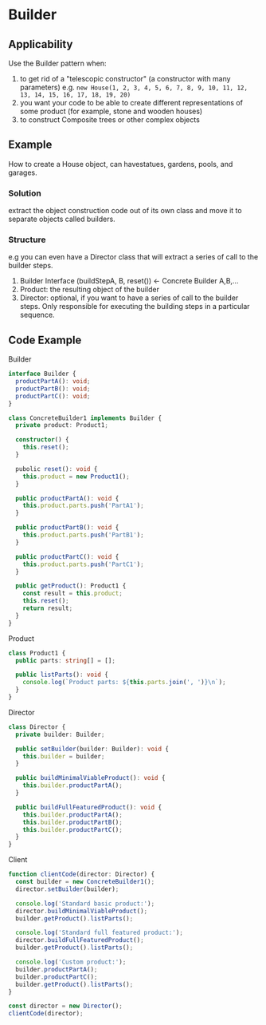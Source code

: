 # Builder

## Applicability

Use the Builder pattern when:
1. to get rid of a "telescopic constructor" (a constructor with many parameters)
e.g. `new House(1, 2, 3, 4, 5, 6, 7, 8, 9, 10, 11, 12, 13, 14, 15, 16, 17, 18, 19, 20)`
2. you want your code to be able to create different representations of some product (for example, stone and wooden houses)
3. to construct Composite trees or other complex objects

## Example

How to create a House object, can havestatues, gardens, pools, and garages.

### Solution

extract the object construction code out of its own class and move it to separate objects called builders.

### Structure

e.g you can even have a Director class that will extract a series of call to the builder steps.

1. Builder Interface (buildStepA, B, reset()) <- Concrete Builder A,B,...
2. Product: the resulting object of the builder
3. Director: optional, if you want to have a series of call to the builder steps. Only responsible for executing the building steps in a particular sequence.

## Code Example

Builder
```typescript
interface Builder {
  productPartA(): void;
  productPartB(): void;
  productPartC(): void;
}

class ConcreteBuilder1 implements Builder {
  private product: Product1;

  constructor() {
    this.reset();
  }

  pubolic reset(): void {
    this.product = new Product1();
  }

  public productPartA(): void {
    this.product.parts.push('PartA1');
  }

  public productPartB(): void {
    this.product.parts.push('PartB1');
  }

  public productPartC(): void {
    this.product.parts.push('PartC1');
  }

  public getProduct(): Product1 {
    const result = this.product;
    this.reset();
    return result;
  }
}
```

Product
```typescript
class Product1 {
  public parts: string[] = [];

  public listParts(): void {
    console.log(`Product parts: ${this.parts.join(', ')}\n`);
  }
}
```

Director
```typescript
class Director {
  private builder: Builder;

  public setBuilder(builder: Builder): void {
    this.builder = builder;
  }

  public buildMinimalViableProduct(): void {
    this.builder.productPartA();
  }

  public buildFullFeaturedProduct(): void {
    this.builder.productPartA();
    this.builder.productPartB();
    this.builder.productPartC();
  }
}
```

Client
```typescript
function clientCode(director: Director) {
  const builder = new ConcreteBuilder1();
  director.setBuilder(builder);

  console.log('Standard basic product:');
  director.buildMinimalViableProduct();
  builder.getProduct().listParts();

  console.log('Standard full featured product:');
  director.buildFullFeaturedProduct();
  builder.getProduct().listParts();

  console.log('Custom product:');
  builder.productPartA();
  builder.productPartC();
  builder.getProduct().listParts();
}

const director = new Director();
clientCode(director);
```
